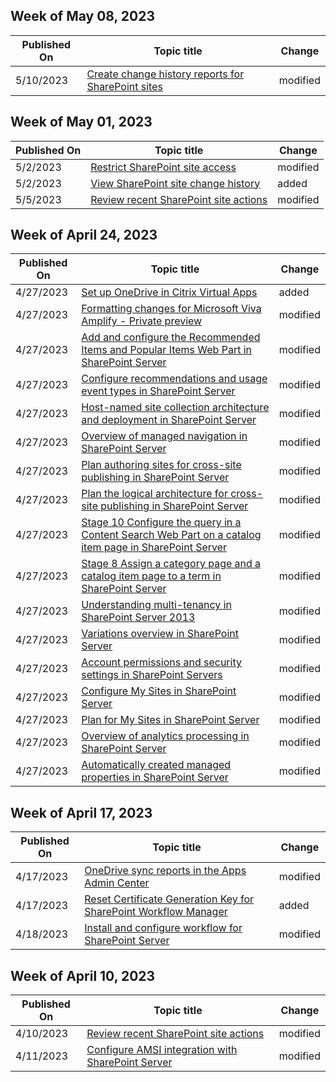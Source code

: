 <!-- This file is generated automatically each week. Changes made to this file will be overwritten.-->



## Week of May 08, 2023


| Published On |Topic title | Change |
|------|------------|--------|
| 5/10/2023 | [Create change history reports for SharePoint sites](/SharePoint/change-history-report) | modified |


## Week of May 01, 2023


| Published On |Topic title | Change |
|------|------------|--------|
| 5/2/2023 | [Restrict SharePoint site access](/SharePoint/restricted-access-control) | modified |
| 5/2/2023 | [View SharePoint site change history](/SharePoint/change-history-report) | added |
| 5/5/2023 | [Review recent SharePoint site actions](/SharePoint/recent-actions-panel) | modified |


## Week of April 24, 2023


| Published On |Topic title | Change |
|------|------------|--------|
| 4/27/2023 | [Set up OneDrive in Citrix Virtual Apps](/SharePoint/onedrive-in-citrix-virtual-apps-deployment-guide) | added |
| 4/27/2023 | [Formatting changes for Microsoft Viva Amplify - Private preview](/SharePoint/viva-amplify) | modified |
| 4/27/2023 | [Add and configure the Recommended Items and Popular Items Web Part in SharePoint Server](/SharePoint/administration/add-and-configure-the-recommended-items-and-popular-items-web-part) | modified |
| 4/27/2023 | [Configure recommendations and usage event types in SharePoint Server](/SharePoint/administration/configure-recommendations-and-usage-event-types) | modified |
| 4/27/2023 | [Host-named site collection architecture and deployment in SharePoint Server](/SharePoint/administration/host-named-site-collection-architecture-and-deployment) | modified |
| 4/27/2023 | [Overview of managed navigation in SharePoint Server](/SharePoint/administration/overview-of-managed-navigation) | modified |
| 4/27/2023 | [Plan authoring sites for cross-site publishing in SharePoint Server](/SharePoint/administration/plan-sharepoint-authoring-sites-for-cross-site-publishing) | modified |
| 4/27/2023 | [Plan the logical architecture for cross-site publishing in SharePoint Server](/SharePoint/administration/plan-the-logical-architecture-for-cross-site-publishing) | modified |
| 4/27/2023 | [Stage 10 Configure the query in a Content Search Web Part on a catalog item page in SharePoint Server](/SharePoint/administration/stage-10-configure-the-query-in-a-content-search-web-part-on-a-catalog-item-page) | modified |
| 4/27/2023 | [Stage 8 Assign a category page and a catalog item page to a term in SharePoint Server](/SharePoint/administration/stage-8-assign-a-category-page-and-a-catalog-item-page-to-a-term) | modified |
| 4/27/2023 | [Understanding multi-tenancy in SharePoint Server 2013](/SharePoint/administration/understanding-multi-tenancy) | modified |
| 4/27/2023 | [Variations overview in SharePoint Server](/SharePoint/administration/variations-overview) | modified |
| 4/27/2023 | [Account permissions and security settings in SharePoint Servers](/SharePoint/install/account-permissions-and-security-settings-in-sharepoint-server-2016) | modified |
| 4/27/2023 | [Configure My Sites in SharePoint Server](/SharePoint/install/configure-my-sites) | modified |
| 4/27/2023 | [Plan for My Sites in SharePoint Server](/SharePoint/install/my-sites-planning) | modified |
| 4/27/2023 | [Overview of analytics processing in SharePoint Server](/SharePoint/search/overview-of-analytics-processing) | modified |
| 4/27/2023 | [Automatically created managed properties in SharePoint Server](/SharePoint/technical-reference/automatically-created-managed-properties-in-sharepoint) | modified |


## Week of April 17, 2023


| Published On |Topic title | Change |
|------|------------|--------|
| 4/17/2023 | [OneDrive sync reports in the Apps Admin Center](/SharePoint/sync-health) | modified |
| 4/17/2023 | [Reset Certificate Generation Key for SharePoint Workflow Manager](/SharePoint/governance/reset-certificate-generation-key-sharepoint-workflow-manager) | added |
| 4/18/2023 | [Install and configure workflow for SharePoint Server](/SharePoint/governance/install-and-configure-workflow-for-sharepoint-server) | modified |


## Week of April 10, 2023


| Published On |Topic title | Change |
|------|------------|--------|
| 4/10/2023 | [Review recent SharePoint site actions](/SharePoint/recent-actions-panel) | modified |
| 4/11/2023 | [Configure AMSI integration with SharePoint Server](/SharePoint/security-for-sharepoint-server/configure-amsi-integration) | modified |
